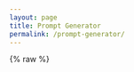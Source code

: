```yaml
---
layout: page
title: Prompt Generator
permalink: /prompt-generator/
---
```

{% raw %}
<!DOCTYPE html>
<html lang="en">
<head>
    <meta charset="UTF-8">
    <meta name="viewport" content="width=device-width, initial-scale=1.0">
    <title>Clinical A/P Prompt Generator</title>
    <style>
        * {
            margin: 0;
            padding: 0;
            box-sizing: border-box;
        }

        body {
            font-family: -apple-system, BlinkMacSystemFont, "Segoe UI", "Roboto", "Oxygen", "Ubuntu", "Cantarell", "Fira Sans", "Droid Sans", "Helvetica Neue", sans-serif;
            line-height: 1.6;
            color: #111;
            background: #fdfdfd;
            padding: 20px;
        }

        .container {
            max-width: 900px;
            margin: 0 auto;
        }

        .header {
            text-align: center;
            margin-bottom: 40px;
            padding-bottom: 20px;
            border-bottom: 1px solid #e8e8e8;
        }

        .header h1 {
            font-size: 2.5em;
            font-weight: 300;
            color: #111;
            margin-bottom: 10px;
        }

        .header p {
            color: #828282;
            font-size: 1.1em;
        }

        .form-section {
            background: white;
            border: 1px solid #e8e8e8;
            border-radius: 4px;
            padding: 30px;
            margin-bottom: 20px;
        }

        .field {
            margin-bottom: 25px;
        }

        .field label {
            display: block;
            font-weight: 600;
            margin-bottom: 8px;
            color: #111;
        }

        .required {
            color: #e74c3c;
        }

        .help-text {
            font-size: 0.9em;
            color: #828282;
            margin-top: 5px;
            font-style: italic;
        }

        input[type="text"],
        textarea,
        select {
            width: 100%;
            padding: 10px;
            border: 1px solid #e8e8e8;
            border-radius: 4px;
            font-family: inherit;
            font-size: 14px;
        }

        input[type="text"]:focus,
        textarea:focus,
        select:focus {
            outline: none;
            border-color: #2a7ae2;
        }

        textarea {
            font-family: 'Monaco', 'Courier New', monospace;
            line-height: 1.5;
            resize: vertical;
        }

        .examples-box {
            background: #f9f9f9;
            border-left: 4px solid #2a7ae2;
            padding: 15px;
            margin-top: 10px;
            font-size: 0.9em;
        }

        .examples-box strong {
            color: #2a7ae2;
        }

        .advanced-toggle {
            background: #f9f9f9;
            border: 1px solid #e8e8e8;
            border-radius: 4px;
            padding: 15px;
            margin-bottom: 20px;
            cursor: pointer;
            text-align: center;
            font-weight: 600;
            color: #2a7ae2;
            transition: background 0.2s;
        }

        .advanced-toggle:hover {
            background: #f0f0f0;
        }

        .advanced-options {
            display: none;
            margin-top: 10px;
        }

        .advanced-options.show {
            display: block;
        }

        .checkbox-group {
            display: flex;
            flex-direction: column;
            gap: 10px;
        }

        .checkbox-item {
            display: flex;
            align-items: center;
            gap: 10px;
        }

        .checkbox-item input[type="checkbox"] {
            width: 18px;
            height: 18px;
        }

        .checkbox-item label {
            margin: 0;
            font-weight: 400;
        }

        .boilerplate-entry {
            background: #f9f9f9;
            border: 1px solid #e8e8e8;
            border-radius: 4px;
            padding: 15px;
            margin-bottom: 15px;
        }

        .boilerplate-header {
            display: flex;
            justify-content: space-between;
            align-items: center;
            margin-bottom: 10px;
        }

        .boilerplate-header h4 {
            font-size: 0.95em;
            color: #111;
            font-weight: 600;
        }

        .remove-btn {
            background: #e74c3c;
            color: white;
            border: none;
            border-radius: 3px;
            padding: 5px 10px;
            font-size: 0.85em;
            cursor: pointer;
            transition: background 0.2s;
        }

        .remove-btn:hover {
            background: #c0392b;
        }

        .add-boilerplate-btn {
            width: 100%;
            padding: 10px;
            background: white;
            color: #2a7ae2;
            border: 2px dashed #2a7ae2;
            border-radius: 4px;
            font-weight: 600;
            cursor: pointer;
            transition: all 0.2s;
        }

        .add-boilerplate-btn:hover {
            background: #f0f0f0;
        }

        .generate-btn {
            width: 100%;
            padding: 15px;
            background: #2a7ae2;
            color: white;
            border: none;
            border-radius: 4px;
            font-size: 1.1em;
            font-weight: 600;
            cursor: pointer;
            transition: background 0.2s;
        }

        .generate-btn:hover {
            background: #1e59a8;
        }

        .output-section {
            background: white;
            border: 1px solid #e8e8e8;
            border-radius: 4px;
            padding: 30px;
        }

        .output-header {
            display: flex;
            justify-content: space-between;
            align-items: center;
            margin-bottom: 15px;
        }

        .output-title {
            font-size: 1.3em;
            font-weight: 600;
        }

        .char-count {
            font-size: 0.9em;
            padding: 5px 12px;
            border-radius: 3px;
            font-weight: 600;
        }

        .char-count.good {
            background: #d4edda;
            color: #155724;
        }

        .char-count.warning {
            background: #fff3cd;
            color: #856404;
        }

        .char-count.danger {
            background: #f8d7da;
            color: #721c24;
        }

        .output-content {
            background: #f9f9f9;
            border: 1px solid #e8e8e8;
            border-radius: 4px;
            padding: 20px;
            min-height: 300px;
            font-family: 'Monaco', 'Courier New', monospace;
            font-size: 13px;
            line-height: 1.6;
            white-space: pre-wrap;
            word-wrap: break-word;
            max-height: 600px;
            overflow-y: auto;
        }

        .output-content.empty {
            display: flex;
            align-items: center;
            justify-content: center;
            color: #828282;
            font-family: inherit;
            font-style: italic;
        }

        .action-buttons {
            display: flex;
            gap: 10px;
            margin-top: 15px;
        }

        .copy-btn,
        .download-btn {
            flex: 1;
            padding: 12px;
            border: 1px solid #2a7ae2;
            background: white;
            color: #2a7ae2;
            border-radius: 4px;
            font-weight: 600;
            cursor: pointer;
            transition: all 0.2s;
        }

        .copy-btn:hover,
        .download-btn:hover {
            background: #2a7ae2;
            color: white;
        }

        .copy-btn.copied {
            background: #28a745;
            border-color: #28a745;
            color: white;
        }

        .copy-btn:disabled,
        .download-btn:disabled {
            opacity: 0.5;
            cursor: not-allowed;
        }

        .support-section {
            background: white;
            border: 1px solid #e8e8e8;
            border-radius: 4px;
            padding: 20px;
            margin-top: 20px;
            text-align: center;
        }

        .support-section h3 {
            font-size: 1.2em;
            font-weight: 600;
            color: #111;
            margin-bottom: 10px;
        }

        .support-section p {
            color: #828282;
            margin-bottom: 15px;
            line-height: 1.6;
        }

        .tip-jar-btn {
            display: inline-block;
            padding: 12px 30px;
            background: #2a7ae2;
            color: white;
            text-decoration: none;
            border-radius: 4px;
            font-weight: 600;
            transition: background 0.2s;
        }

        .tip-jar-btn:hover {
            background: #1e59a8;
        }
    </style>
</head>
<body>
    <div class="container">
        <div class="header">
            <h1>Clinical A/P Prompt Generator</h1>
            <p>Create custom prompts for formatting AI scribe output into structured clinical notes</p>
        </div>

        <form id="promptForm">
            <div class="form-section">
                <div class="field">
                    <label>Goal <span class="required">*</span></label>
                    <input type="text" id="goal" placeholder="e.g., Structured, problem-oriented format. The output should be extremely concise for rapid scanning." required>
                    <div class="help-text">What should this prompt accomplish?</div>
                </div>

                <div class="field">
                    <label>Input Type <span class="required">*</span></label>
                    <select id="inputType" required>
                        <option value="">Select input type...</option>
                        <option value="ai_scribe_paragraphs" selected>AI Scribe Paragraphs</option>
                        <option value="full_note">Full Clinical Note</option>
                        <option value="visit_summary">Visit Summary</option>
                        <option value="custom">Custom</option>
                    </select>
                    <input type="text" id="customInput" placeholder="Describe your input format..." style="margin-top: 10px; display: none;">
                </div>

                <div class="field">
                    <label>Few-Shot Examples <span class="required">*</span></label>
                    <textarea id="examples" rows="12" placeholder="Paste 3-5 examples of your ideal A/P output here...

Example 1:
**Viral URI**
        - Supportive care, fluids
        - Declined COVID test
        - RTC PRN

Example 2:
**Acute Otitis Media**
        - Amoxicillin 400mg/5mL, 8mL PO BID x10d
        - F/U 2wk or PRN" required></textarea>
                    <div class="examples-box">
                        <strong>💡 Most important part!</strong> These examples teach the AI your style better than any instructions.
                    </div>
                </div>

                <div class="advanced-toggle" onclick="toggleAdvanced()">
                    ⚙️ Advanced Options (Optional)
                </div>

                <div id="advancedOptions" class="advanced-options">
                    <div class="field">
                        <label>Boilerplate Phrases (Optional)</label>
                        <div class="help-text" style="margin-bottom: 15px;">Add conditional text that appears after bulleted lists when specific visit types occur.</div>
                        
                        <div id="boilerplateContainer"></div>
                        
                        <button type="button" class="add-boilerplate-btn" onclick="addBoilerplate()">+ Add Boilerplate Phrase</button>
                    </div>

                    <div class="field">
                        <label>Custom Rules (Optional)</label>
                        <textarea id="customRules" rows="4" placeholder="Add any specific requirements...

Example:
- Always include follow-up timeframe
- Bold all problem names
- Use 8-space indentation"></textarea>
                    </div>

                    <div class="field">
                        <label>Override Settings</label>
                        <div class="checkbox-group">
                            <div class="checkbox-item">
                                <input type="checkbox" id="forceAbbreviations">
                                <label for="forceAbbreviations">Force clinical abbreviations (even if not in examples)</label>
                            </div>
                            <div class="checkbox-item">
                                <input type="checkbox" id="forceBrevity">
                                <label for="forceBrevity">Force extreme brevity (≤10 words/bullet)</label>
                            </div>
                        </div>
                    </div>
                </div>

                <button type="submit" class="generate-btn">Generate Prompt</button>
            </div>
        </form>

        <div class="output-section">
            <div class="output-header">
                <div class="output-title">Generated Prompt</div>
                <div id="charCount" class="char-count good">0 / 5,000</div>
            </div>
            <div id="output" class="output-content empty">
                Fill out the form above and click "Generate Prompt" to create your custom prompt.
            </div>
            <div class="action-buttons">
                <button id="copyBtn" class="copy-btn" disabled>Copy to Clipboard</button>
                <button id="downloadBtn" class="download-btn" disabled>Download as TXT</button>
            </div>
        </div>

        <div class="support-section">
            <h3>Found this useful?</h3>
            <p>If this tool has helped streamline your clinical workflow, consider supporting the project with a small tip. Your support helps keep this resource free and ad-free for all clinicians.</p>
            <a href="YOUR_STRIPE_LINK_HERE" target="_blank" class="tip-jar-btn">☕ Support with a Tip</a>
        </div>
    </div>

    <script>
        let boilerplateCount = 0;

        function addBoilerplate() {
            boilerplateCount++;
            const container = document.getElementById('boilerplateContainer');
            
            const entry = document.createElement('div');
            entry.className = 'boilerplate-entry';
            entry.id = `boilerplate-${boilerplateCount}`;
            entry.innerHTML = `
                <div class="boilerplate-header">
                    <h4>Boilerplate Phrase ${boilerplateCount}</h4>
                    <button type="button" class="remove-btn" onclick="removeBoilerplate(${boilerplateCount})">Remove</button>
                </div>
                <div style="margin-bottom: 10px;">
                    <label style="font-weight: 500; font-size: 0.9em; margin-bottom: 5px;">Hook/Trigger</label>
                    <input type="text" class="boilerplate-hook" placeholder='e.g., "well child check", "illness", "injury"' style="width: 100%;">
                    <div class="help-text">What condition triggers this text?</div>
                </div>
                <div>
                    <label style="font-weight: 500; font-size: 0.9em; margin-bottom: 5px;">Dot Phrase Text</label>
                    <textarea class="boilerplate-text" rows="3" placeholder="Enter the text to insert when this condition is met..." style="width: 100%;"></textarea>
                </div>
                <div style="margin-top: 10px;">
                    <label style="font-weight: 500; font-size: 0.9em; margin-bottom: 5px;">Text Formatting</label>
                    <select class="boilerplate-format" style="width: 100%;">
                        <option value="italic">Italicized</option>
                        <option value="bold">Bold</option>
                        <option value="plain">Plain text</option>
                    </select>
                </div>
            `;
            
            container.appendChild(entry);
        }

        function removeBoilerplate(id) {
            const entry = document.getElementById(`boilerplate-${id}`);
            if (entry) {
                entry.remove();
            }
        }

        function collectBoilerplates() {
            const entries = document.querySelectorAll('.boilerplate-entry');
            const boilerplates = [];
            
            entries.forEach(entry => {
                const hook = entry.querySelector('.boilerplate-hook').value.trim();
                const text = entry.querySelector('.boilerplate-text').value.trim();
                const format = entry.querySelector('.boilerplate-format').value;
                
                if (hook && text) {
                    boilerplates.push({ hook, text, format });
                }
            });
            
            return boilerplates;
        }

        // Pattern analyzer
        const PatternAnalyzer = {
            analyzeBulletStyle(text) {
                const lines = text.split('\n');
                
                // Check for hyphen bullets
                const hyphenMatches = lines.filter(l => /^\s*-\s+/.test(l));
                if (hyphenMatches.length > 0) {
                    const indent = hyphenMatches[0].search(/\S/);
                    return { style: 'hyphen', indent: indent };
                }
                
                // Check for asterisk bullets
                const asteriskMatches = lines.filter(l => /^\s*\*\s+/.test(l) && !/\*\*/.test(l));
                if (asteriskMatches.length > 0) {
                    const indent = asteriskMatches[0].search(/\S/);
                    return { style: 'asterisk', indent: indent };
                }
                
                return { style: 'hyphen', indent: 0 };
            },

            detectBrevity(text) {
                const bullets = text.split('\n').filter(l => /^\s*[-*]\s+/.test(l));
                if (bullets.length === 0) return null;
                
                const wordCounts = bullets.map(b => {
                    const content = b.replace(/^\s*[-*]\s+/, '').trim();
                    return content.split(/\s+/).length;
                });
                
                const avg = wordCounts.reduce((a, b) => a + b, 0) / wordCounts.length;
                return Math.round(avg);
            },

            findAbbreviations(text) {
                const common = ['RTC', 'PRN', 'BID', 'TID', 'QID', 'PO', 'IM', 'IV', 'F/U'];
                return common.filter(abbr => text.includes(abbr));
            },

            detectFormatting(text) {
                return {
                    hasBold: /\*\*[^*]+\*\*/.test(text),
                    problemOriented: /\*\*[^*]+\*\*\s*\n\s*[-*]/.test(text)
                };
            }
        };

        // Prompt generator
        const PromptGenerator = {
            generate(data) {
                const sections = [];
                const analysis = this.analyzeExamples(data.examples);
                
                // Task description
                sections.push(this.generateTask(data, analysis));
                sections.push('\n---\n');
                
                // Input description
                sections.push(this.generateInput(data));
                sections.push('\n---\n');
                
                // Output structure
                sections.push(this.generateOutput(data, analysis));
                sections.push('\n---\n');
                
                // Rules
                sections.push(this.generateRules(data, analysis));
                sections.push('\n---\n');
                
                // Boilerplate (if provided)
                if (data.boilerplates.length > 0) {
                    sections.push(this.generateBoilerplate(data));
                    sections.push('\n---\n');
                }
                
                // Few-shot examples
                sections.push('## Few-Shot Examples\n\n');
                sections.push(data.examples.trim());
                sections.push('\n\n---');
                
                return sections.join('');
            },

            analyzeExamples(examples) {
                return {
                    bulletStyle: PatternAnalyzer.analyzeBulletStyle(examples),
                    brevity: PatternAnalyzer.detectBrevity(examples),
                    abbreviations: PatternAnalyzer.findAbbreviations(examples),
                    formatting: PatternAnalyzer.detectFormatting(examples)
                };
            },

            generateTask(data, analysis) {
                const inputMap = {
                    'ai_scribe_paragraphs': 'AI scribe paragraph text',
                    'full_note': 'full clinical note',
                    'visit_summary': 'visit summary',
                    'custom': data.customInput || 'provided input'
                };
                
                const brevityDesc = analysis.brevity && analysis.brevity <= 10 
                    ? 'extremely concise and scannable' 
                    : 'concise and well-organized';
                
                return `Reformat ${inputMap[data.inputType]} to ${data.goal.toLowerCase()}. The output should be ${brevityDesc}.`;
            },

            generateInput(data) {
                const inputMap = {
                    'ai_scribe_paragraphs': 'The input will be paragraph-formatted text from an AI medical scribe, with one paragraph per diagnosis or topic.',
                    'full_note': 'The input will be a complete clinical note.',
                    'visit_summary': 'The input will be a summary of the patient visit.',
                    'custom': data.customInput || 'The input format is as specified.'
                };
                
                return '## Input\n\n' + inputMap[data.inputType];
            },

            generateOutput(data, analysis) {
                let output = '## Output Structure\n\n';
                
                if (analysis.formatting.problemOriented) {
                    output += '**[Problem/Diagnosis Name]**\n';
                }
                
                const indent = ' '.repeat(analysis.bulletStyle.indent);
                const bullet = analysis.bulletStyle.style === 'hyphen' ? '-' : '*';
                output += `${indent}${bullet} [Brief clinical point]\n`;
                output += `${indent}${bullet} [Action or plan item]\n\n`;
                
                if (analysis.brevity && analysis.brevity <= 10) {
                    output += `Keep bullets very brief (approximately ${analysis.brevity} words per bullet).\n\n`;
                }
                
                return output;
            },

            generateRules(data, analysis) {
                const rules = ['## Formatting Rules\n'];
                let num = 1;
                
                // Formatting
                if (analysis.formatting.hasBold) {
                    rules.push(`${num}. Bold problem/diagnosis names using **Problem Name** format\n`);
                    num++;
                }
                
                // Bullet style
                const bulletChar = analysis.bulletStyle.style === 'hyphen' ? '-' : '*';
                rules.push(`${num}. Use ${bulletChar} for all bullets\n`);
                num++;
                
                if (analysis.bulletStyle.indent > 0) {
                    rules.push(`${num}. Indent all bullets with ${analysis.bulletStyle.indent} spaces\n`);
                    num++;
                }
                
                // Brevity
                if (data.forceBrevity || (analysis.brevity && analysis.brevity <= 10)) {
                    rules.push(`${num}. Keep bullets extremely concise (under 10 words per bullet)\n`);
                    num++;
                    rules.push(`${num}. Use clinical shorthand and abbreviations\n`);
                    num++;
                }
                
                // Abbreviations
                if (data.forceAbbreviations || analysis.abbreviations.length > 0) {
                    const abbrs = analysis.abbreviations.length > 0 
                        ? analysis.abbreviations.join(', ')
                        : 'RTC, PRN, BID, TID, PO, etc.';
                    rules.push(`${num}. Use standard medical abbreviations: ${abbrs}\n`);
                    num++;
                }
                
                // Never fabricate
                rules.push(`${num}. Never fabricate or infer information not present in the source text\n`);
                    num++;
                
                // Problem spacing
                if (analysis.formatting.problemOriented) {
                    rules.push(`${num}. Insert a blank line between different problems\n`);
                    num++;
                }
                
                // Custom rules
                if (data.customRules.trim()) {
                    const customList = data.customRules.split('\n').filter(r => r.trim());
                    customList.forEach(rule => {
                        const clean = rule.replace(/^[\s\-*\d.]+/, '').trim();
                        if (clean) {
                            rules.push(`${num}. ${clean}\n`);
                            num++;
                        }
                    });
                }
                
                return rules.join('');
            },

            generateBoilerplate(data) {
                let section = '## Conditional Boilerplate Text\n\n';
                section += '[Insert after the bulleted list when applicable.]\n\n';
                
                data.boilerplates.forEach(bp => {
                    section += `If ${bp.hook} discussed:\n`;
                    
                    // Add formatting instruction based on user selection
                    if (bp.format === 'italic') {
                        section += `"${bp.text}" [Format this text in italics]\n\n`;
                    } else if (bp.format === 'bold') {
                        section += `"${bp.text}" [Format this text in bold]\n\n`;
                    } else {
                        section += `"${bp.text}"\n\n`;
                    }
                });
                
                return section;
            }
        };

        // UI Controller
        const UI = {
            init() {
                this.form = document.getElementById('promptForm');
                this.output = document.getElementById('output');
                this.charCount = document.getElementById('charCount');
                this.copyBtn = document.getElementById('copyBtn');
                this.downloadBtn = document.getElementById('downloadBtn');
                this.inputType = document.getElementById('inputType');
                this.customInput = document.getElementById('customInput');
                
                this.bindEvents();
            },

            bindEvents() {
                this.form.addEventListener('submit', (e) => {
                    e.preventDefault();
                    this.generatePrompt();
                });
                
                this.copyBtn.addEventListener('click', () => this.copyToClipboard());
                this.downloadBtn.addEventListener('click', () => this.downloadPrompt());
                
                this.inputType.addEventListener('change', (e) => {
                    this.customInput.style.display = e.target.value === 'custom' ? 'block' : 'none';
                });
            },

            generatePrompt() {
                const data = {
                    goal: document.getElementById('goal').value,
                    inputType: document.getElementById('inputType').value,
                    customInput: document.getElementById('customInput').value,
                    examples: document.getElementById('examples').value,
                    boilerplates: collectBoilerplates(),
                    customRules: document.getElementById('customRules').value,
                    forceAbbreviations: document.getElementById('forceAbbreviations').checked,
                    forceBrevity: document.getElementById('forceBrevity').checked
                };
                
                const prompt = PromptGenerator.generate(data);
                
                this.output.textContent = prompt;
                this.output.classList.remove('empty');
                this.updateCharCount(prompt.length);
                this.copyBtn.disabled = false;
                this.downloadBtn.disabled = false;
            },

            updateCharCount(count) {
                this.charCount.textContent = `${count.toLocaleString()} / 5,000`;
                
                this.charCount.classList.remove('good', 'warning', 'danger');
                if (count > 5000) {
                    this.charCount.classList.add('danger');
                } else if (count > 4500) {
                    this.charCount.classList.add('warning');
                } else {
                    this.charCount.classList.add('good');
                }
            },

            async copyToClipboard() {
                const text = this.output.textContent;
                
                try {
                    await navigator.clipboard.writeText(text);
                    this.copyBtn.textContent = '✓ Copied!';
                    this.copyBtn.classList.add('copied');
                    
                    setTimeout(() => {
                        this.copyBtn.textContent = 'Copy to Clipboard';
                        this.copyBtn.classList.remove('copied');
                    }, 2000);
                } catch (err) {
                    console.error('Copy failed:', err);
                }
            },

            downloadPrompt() {
                const text = this.output.textContent;
                const blob = new Blob([text], { type: 'text/plain' });
                const url = URL.createObjectURL(blob);
                const a = document.createElement('a');
                
                const goal = document.getElementById('goal').value;
                const filename = `clinical_prompt_${goal.toLowerCase().replace(/\s+/g, '_').substring(0, 30)}.txt`;
                
                a.href = url;
                a.download = filename;
                document.body.appendChild(a);
                a.click();
                document.body.removeChild(a);
                URL.revokeObjectURL(url);
            }
        };

        function toggleAdvanced() {
            const options = document.getElementById('advancedOptions');
            options.classList.toggle('show');
        }

        document.addEventListener('DOMContentLoaded', () => {
            UI.init();
        });
    </script>
</body>
</html>
{% endraw %}